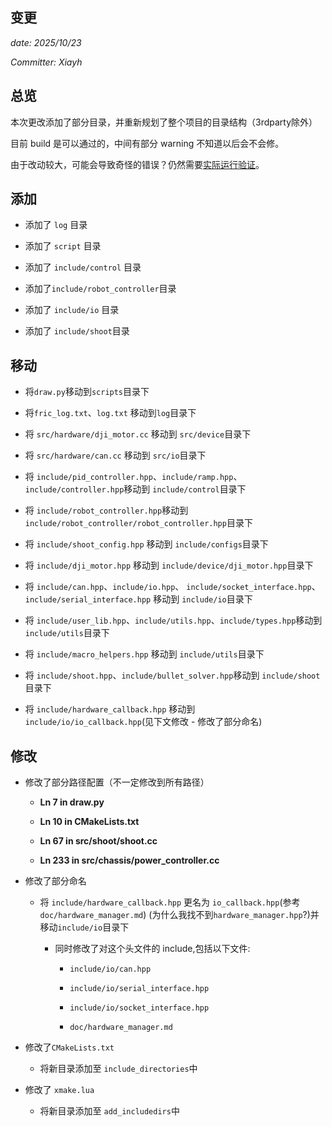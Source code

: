 ## 变更

*date: 2025/10/23*

*Committer: Xiayh*



## 总览

本次更改添加了部分目录，并重新规划了整个项目的目录结构（3rdparty除外）



目前 build 是可以通过的，中间有部分 warning 不知道以后会不会修。

由于改动较大，可能会导致奇怪的错误？仍然需要<u>实际运行验证</u>。

## 

## 添加

- 添加了 `log` 目录

- 添加了 `script` 目录

- 添加了 `include/control` 目录

- 添加了`include/robot_controller`目录

- 添加了 `include/io` 目录

- 添加了 `include/shoot`目录

## 移动

- 将`draw.py`移动到`scripts`目录下

- 将`fric_log.txt`、`log.txt` 移动到`log`目录下

- 将 `src/hardware/dji_motor.cc` 移动到 `src/device`目录下

- 将 `src/hardware/can.cc` 移动到 `src/io`目录下

- 将 `include/pid_controller.hpp`、`include/ramp.hpp`、`include/controller.hpp`移动到 `include/control`目录下

- 将 `include/robot_controller.hpp`移动到`include/robot_controller/robot_controller.hpp`目录下

- 将 `include/shoot_config.hpp` 移动到 `include/configs`目录下

- 将 `include/dji_motor.hpp` 移动到 `include/device/dji_motor.hpp`目录下

- 将 `include/can.hpp`、`include/io.hpp`、 `include/socket_interface.hpp`、 `include/serial_interface.hpp` 移动到 `include/io`目录下

- 将 `include/user_lib.hpp`、`include/utils.hpp`、`include/types.hpp`移动到`include/utils`目录下

- 将 `include/macro_helpers.hpp` 移动到 `include/utils`目录下

- 将 `include/shoot.hpp`、`include/bullet_solver.hpp`移动到 `include/shoot`目录下

- 将 `include/hardware_callback.hpp` 移动到 `include/io/io_callback.hpp`(见下文修改 - 修改了部分命名)
  
  

## 修改

- 修改了部分路径配置（不一定修改到所有路径）
  
  - **Ln 7 in draw.py**
  
  - **Ln 10 in CMakeLists.txt**
  
  - **Ln 67 in src/shoot/shoot.cc**
  
  - **Ln 233 in src/chassis/power_controller.cc**

- 修改了部分命名
  
  - 将 `include/hardware_callback.hpp` 更名为 `io_callback.hpp`(参考`doc/hardware_manager.md`) (为什么我找不到`hardware_manager.hpp`?)并移动`include/io`目录下
    
    - 同时修改了对这个头文件的 include,包括以下文件:
      
      - `include/io/can.hpp`
      
      - `include/io/serial_interface.hpp`
      
      - `include/io/socket_interface.hpp`
      
      - `doc/hardware_manager.md`

- 修改了`CMakeLists.txt`
  
  - 将新目录添加至 `include_directories`中

- 修改了 `xmake.lua`
  
  - 将新目录添加至 `add_includedirs`中
